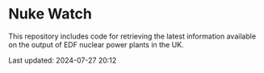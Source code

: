 # Nuke Watch

This repository includes code for retrieving the latest information available on the output of EDF nuclear power plants in the UK.

Last updated: 2024-07-27 20:12